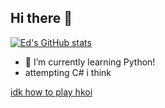 ## Hi there 👋

<!--
**lmoadeck-Lunity/lmoadeck-Lunity** is a ✨ _special_ ✨ repository because its `README.md` (this file) appears on your GitHub profile.

Here are some ideas to get you started:

- 🔭 I’m currently working on ...
- 🌱 I’m currently learning ...
- 👯 I’m looking to collaborate on ...
- 🤔 I’m looking for help with ...
- 💬 Ask me about ...
- 📫 How to reach me: ...
- 😄 Pronouns: ...
- ⚡ Fun fact: ...
-->

[![Ed's GitHub stats](https://github-readme-stats.vercel.app/api?username=lmoadeck-Lunity&theme=dark)](https://github.com/anuraghazra/github-readme-stats)

- 🌱 I’m currently learning Python!
- attempting C# i think

[idk how to play hkoi](https://judge.hkoi.org/user/LM1080)

<!--i love teto-->

